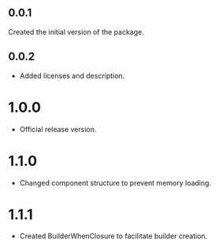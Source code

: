 ## 0.0.1
Created the initial version of the package.

## 0.0.2
* Added licenses and description.

# 1.0.0
* Official release version.

# 1.1.0
* Changed component structure to prevent memory loading.

# 1.1.1
* Created BuilderWhenClosure to facilitate builder creation.

